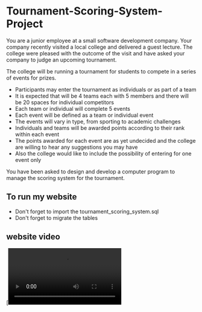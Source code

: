 # Tournament-Scoring-System-Project

You are a junior employee at a small software development company. Your company recently visited a local college and delivered a guest lecture. The college were pleased with the outcome of the visit and have asked your company to judge an upcoming tournament.

The college will be running a tournament for students to compete in a series of events for prizes. 
*	Participants may enter the tournament as individuals or as part of a team
*	It is expected that will be 4 teams each with 5 members and there will be 20 spaces for individual competitors
*	Each team or individual will complete 5 events
*	Each event will be defined as a team or individual event
*	The events will vary in type, from sporting to academic challenges
*	Individuals and teams will be awarded points according to their rank within each event
*	The points awarded for each event are as yet undecided and the college are willing to hear any suggestions you may have
*	Also the college would like to include the possibility of entering for one event only

You have been asked to design and develop a computer program to manage the scoring system for the tournament.

## To run my website
- Don't forget to import the tournament_scoring_system.sql
- Don't forget to migrate the tables

## website video
[![Watch the video](https://github.com/NouranAbdelgwad/Tournament-Scoring-System-Project/blob/master/Tournament-Scoring-System-Project.mp4)

